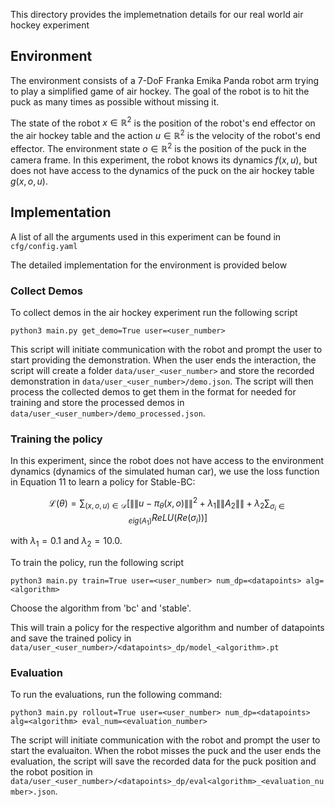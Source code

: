 This directory provides the implemetnation details for our real world air hockey experiment

## Environment
The environment consists of a 7-DoF Franka Emika Panda robot arm trying to play a simplified game of air hockey. The goal of the robot is to hit the puck as many times as possible without missing it.

The state of the robot $x \in \mathbb{R}^2$ is the position of the robot's end effector on the air hockey table and the action $u \in \mathbb{R}^2$ is the velocity of the robot's end effector. The environment state $o \in \mathbb{R}^2$ is the position of the puck in the camera frame. In this experiment, the robot knows its dynamics $f(x, u)$, but does not have access to the dynamics of the puck on the air hockey table $g(x, o, u)$.

## Implementation
A list of all the arguments used in this experiment can be found in `cfg/config.yaml`

The detailed implementation for the environment is provided below

### Collect Demos
To collect demos in the air hockey experiment run the following script
```
python3 main.py get_demo=True user=<user_number>
```
This script will initiate communication with the robot and prompt the user to start providing the demonstration. When the user ends the interaction, the script will create a folder `data/user_<user_number>` and store the recorded demonstration in `data/user_<user_number>/demo.json`. The script will then process the collected demos to get them in the format for needed for training and store the processed demos in `data/user_<user_number>/demo_processed.json`.

### Training the policy
In this experiment, since the robot does not have access to the environment dynamics (dynamics of the simulated human car), we use the loss function in Equation 11 to learn a policy for Stable-BC:

$$
\mathcal L(\theta) = \sum_{(x, o, u) \in \mathcal D}\Big [ \|\|u - \pi_\theta(x, o)\|\|^2 + \lambda_1 \|\|A_2\|\| + \lambda_2 \sum_{\sigma_i \in eig(A_1)} ReLU(Re(\sigma_i)) \Big]
$$

with $\lambda_1 = 0.1$ and $\lambda_2=10.0$. 

To train the policy, run the following script
```
python3 main.py train=True user=<user_number> num_dp=<datapoints> alg=<algorithm> 
```
Choose the algorithm from 'bc' and 'stable'.

This will train a policy for the respective algorithm and number of datapoints and save the trained policy in `data/user_<user_number>/<datapoints>_dp/model_<algorithm>.pt`

### Evaluation


To run the evaluations, run the following command:
```
python3 main.py rollout=True user=<user_number> num_dp=<datapoints> alg=<algorithm> eval_num=<evaluation_number>
```
The script will initiate communication with the robot and prompt the user to start the evaluaiton. When the robot misses the puck and the user ends the evaluation, the script will save the recorded data for the puck position and the robot position in `data/user_<user_number>/<datapoints>_dp/eval<algorithm>_<evaluation_number>.json`.
